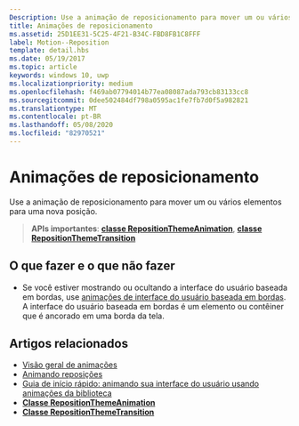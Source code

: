 ```yaml
---
Description: Use a animação de reposicionamento para mover um ou vários elementos para uma nova posição.
title: Animações de reposicionamento
ms.assetid: 25D1EE31-5C25-4F21-B34C-FBD8FB1C8FFF
label: Motion--Reposition
template: detail.hbs
ms.date: 05/19/2017
ms.topic: article
keywords: windows 10, uwp
ms.localizationpriority: medium
ms.openlocfilehash: f469ab07794014b77ea08087ada793cb83133cc8
ms.sourcegitcommit: 0dee502484df798a0595ac1fe7fb7d0f5a982821
ms.translationtype: MT
ms.contentlocale: pt-BR
ms.lasthandoff: 05/08/2020
ms.locfileid: "82970521"
---
```

# <a name="reposition-animations"></a>Animações de reposicionamento



Use a animação de reposicionamento para mover um ou vários elementos para uma nova posição.

> **APIs importantes**: [**classe RepositionThemeAnimation**](https://docs.microsoft.com/uwp/api/Windows.UI.Xaml.Media.Animation.RepositionThemeAnimation), [**classe RepositionThemeTransition**](https://docs.microsoft.com/uwp/api/Windows.UI.Xaml.Media.Animation.RepositionThemeTransition)

## <a name="dos-and-donts"></a>O que fazer e o que não fazer


-   Se você estiver mostrando ou ocultando a interface do usuário baseada em bordas, use [animações de interface do usuário baseada em bordas](motion-edgebased.md). A interface do usuário baseada em bordas é um elemento ou contêiner que é ancorado em uma borda da tela.


## <a name="related-articles"></a>Artigos relacionados

* [Visão geral de animações](https://docs.microsoft.com/windows/uwp/graphics/animations-overview)
* [Animando reposições](https://docs.microsoft.com/previous-versions/windows/apps/jj649434(v=win.10))
* [Guia de início rápido: animando sua interface do usuário usando animações da biblioteca](https://docs.microsoft.com/previous-versions/windows/apps/hh452703(v=win.10))
* [**Classe RepositionThemeAnimation**](https://docs.microsoft.com/uwp/api/Windows.UI.Xaml.Media.Animation.RepositionThemeAnimation)
* [**Classe RepositionThemeTransition**](https://docs.microsoft.com/uwp/api/Windows.UI.Xaml.Media.Animation.RepositionThemeTransition)


 




